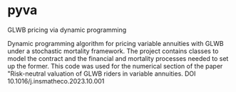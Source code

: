# pyva
GLWB pricing via dynamic programming 

Dynamic programming algorithm for pricing variable annuities with GLWB under a stochastic mortality framework.
The project contains classes to model the contract and the financial and mortality processes needed to set up the former. 
This code was used for the numerical section of the paper "Risk-neutral valuation of GLWB riders in variable annuities. DOI 10.1016/j.insmatheco.2023.10.001
